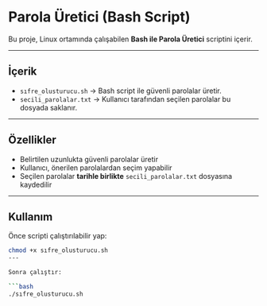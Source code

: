 # Parola Üretici (Bash Script)

Bu proje, Linux ortamında çalışabilen **Bash ile Parola Üretici** scriptini içerir.  

---

## İçerik

- `sıfre_olusturucu.sh` → Bash script ile güvenli parolalar üretir.  
- `secili_parolalar.txt` → Kullanıcı tarafından seçilen parolalar bu dosyada saklanır.  

---

## Özellikler

- Belirtilen uzunlukta güvenli parolalar üretir  
- Kullanıcı, önerilen parolalardan seçim yapabilir  
- Seçilen parolalar **tarihle birlikte** `secili_parolalar.txt` dosyasına kaydedilir  

---

## Kullanım

Önce scripti çalıştırılabilir yap:
```bash
chmod +x sıfre_olusturucu.sh
---

Sonra çalıştır:

```bash
./sıfre_olusturucu.sh
